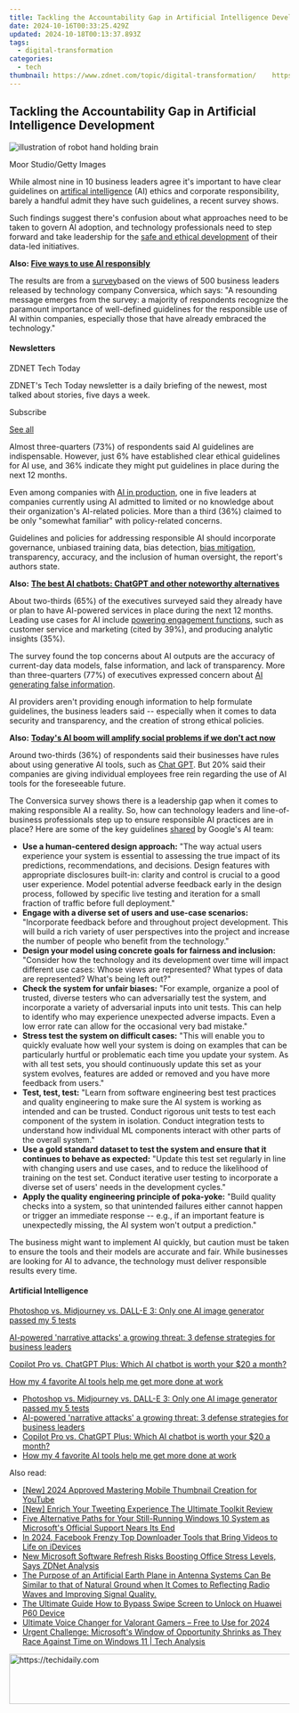 ```yaml
---
title: Tackling the Accountability Gap in Artificial Intelligence Development
date: 2024-10-16T00:33:25.429Z
updated: 2024-10-18T00:13:37.893Z
tags:
  - digital-transformation
categories:
  - tech
thumbnail: https://www.zdnet.com/topic/digital-transformation/    https://www.zdnet.com/a/img/resize/6620338d79d4948ccc2ea6c095d6c6a7109a068b/2023/08/28/f756a27d-cfda-41d2-be72-09a659962fdc/gettyimages-1461110089.jpg?width=170&height=128&fit=crop&auto=webp
---
```


## Tackling the Accountability Gap in Artificial Intelligence Development

![illustration of robot hand holding brain](https://www.zdnet.com/a/img/resize/b8c55c6667780aaa1ebd2c5fc58837bbb260f8c3/2023/08/28/f756a27d-cfda-41d2-be72-09a659962fdc/gettyimages-1461110089.jpg?auto=webp&width=1280)

Moor Studio/Getty Images

While almost nine in 10 business leaders agree it's important to have clear guidelines on [artifical intelligence](https://www.zdnet.com/article/what-is-ai-heres-everything-you-need-to-know-about-artificial-intelligence/) (AI) ethics and corporate responsibility, barely a handful admit they have such guidelines, a recent survey shows. 

Such findings suggest there's confusion about what approaches need to be taken to govern AI adoption, and technology professionals need to step forward and take leadership for the [safe and ethical development](https://www.zdnet.com/article/ethics-of-ai-the-benefits-and-risks-of-artificial-intelligence/) of their data-led initiatives. 

**Also: [Five ways to use AI responsibly](https://www.zdnet.com/article/five-ways-to-use-ai-responsibly/)**

The results are from a [survey](https://www.conversica.com/conversation-automation-resources/report/ai-ethics-survey/)based on the views of 500 business leaders released by technology company Conversica, which says: "A resounding message emerges from the survey: a majority of respondents recognize the paramount importance of well-defined guidelines for the responsible use of AI within companies, especially those that have already embraced the technology." 

#### Newsletters

ZDNET Tech Today

ZDNET's Tech Today newsletter is a daily briefing of the newest, most talked about stories, five days a week.

 Subscribe

[See all](https://www.zdnet.com/newsletters/)

Almost three-quarters (73%) of respondents said AI guidelines are indispensable. However, just 6% have established clear ethical guidelines for AI use, and 36% indicate they might put guidelines in place during the next 12 months.

Even among companies with [AI in production](https://www.zdnet.com/article/ahead-of-ai-this-other-technology-wave-is-sweeping-in-fast/), one in five leaders at companies currently using AI admitted to limited or no knowledge about their organization's AI-related policies. More than a third (36%) claimed to be only "somewhat familiar" with policy-related concerns.

Guidelines and policies for addressing responsible AI should incorporate governance, unbiased training data, bias detection, [bias mitigation](https://www.zdnet.com/article/ai-safety-and-bias-untangling-the-complex-chain-of-ai-training/), transparency, accuracy, and the inclusion of human oversight, the report's authors state.

**Also:** [**The best AI chatbots: ChatGPT and other noteworthy alternatives**](https://www.zdnet.com/article/best-ai-chatbot/)

About two-thirds (65%) of the executives surveyed said they already have or plan to have AI-powered services in place during the next 12 months. Leading use cases for AI include [powering engagement functions](https://www.zdnet.com/article/ai-bots-could-soon-become-your-new-customer-service-agent/), such as customer service and marketing (cited by 39%), and producing analytic insights (35%).

The survey found the top concerns about AI outputs are the accuracy of current-day data models, false information, and lack of transparency. More than three-quarters (77%) of executives expressed concern about [AI generating false information](https://www.zdnet.com/article/could-someone-falsely-accuse-you-of-using-ai-generated-text-this-could-be-why/).

AI providers aren't providing enough information to help formulate guidelines, the business leaders said -- especially when it comes to data security and transparency, and the creation of strong ethical policies. 

**Also:** [**Today's AI boom will amplify social problems if we don't act now**](https://www.zdnet.com/article/todays-ai-boom-will-amplify-social-problems-if-we-dont-act-now-says-ai-ethicist/)

Around two-thirds (36%) of respondents said their businesses have rules about using generative AI tools, such as [Chat GPT](https://www.zdnet.com/article/how-to-use-chatgpt/). But 20% said their companies are giving individual employees free rein regarding the use of AI tools for the foreseeable future.

The Conversica survey shows there is a leadership gap when it comes to making responsible AI a reality. So, how can technology leaders and line-of-business professionals step up to ensure responsible AI practices are in place? Here are some of the key guidelines [shared](https://ai.google/responsibility/responsible-ai-practices/) by Google's AI team:

* **Use a human-centered design approach:** "The way actual users experience your system is essential to assessing the true impact of its predictions, recommendations, and decisions. Design features with appropriate disclosures built-in: clarity and control is crucial to a good user experience. Model potential adverse feedback early in the design process, followed by specific live testing and iteration for a small fraction of traffic before full deployment."
* **Engage with a diverse set of users and use-case scenarios:** "Incorporate feedback before and throughout project development. This will build a rich variety of user perspectives into the project and increase the number of people who benefit from the technology."
* **Design your model using concrete goals for fairness and inclusion:** "Consider how the technology and its development over time will impact different use cases: Whose views are represented? What types of data are represented? What's being left out?"
* **Check the system for unfair biases:** "For example, organize a pool of trusted, diverse testers who can adversarially test the system, and incorporate a variety of adversarial inputs into unit tests. This can help to identify who may experience unexpected adverse impacts. Even a low error rate can allow for the occasional very bad mistake."
* **Stress test the system on difficult cases:** "This will enable you to quickly evaluate how well your system is doing on examples that can be particularly hurtful or problematic each time you update your system. As with all test sets, you should continuously update this set as your system evolves, features are added or removed and you have more feedback from users."
* **Test, test, test:** "Learn from software engineering best test practices and quality engineering to make sure the AI system is working as intended and can be trusted. Conduct rigorous unit tests to test each component of the system in isolation. Conduct integration tests to understand how individual ML components interact with other parts of the overall system."
* **Use a gold standard dataset to test the system and ensure that it continues to behave as expected:** "Update this test set regularly in line with changing users and use cases, and to reduce the likelihood of training on the test set. Conduct iterative user testing to incorporate a diverse set of users' needs in the development cycles."
* **Apply the quality engineering principle of poka-yoke:** "Build quality checks into a system, so that unintended failures either cannot happen or trigger an immediate response -- e.g., if an important feature is unexpectedly missing, the AI system won't output a prediction."

The business might want to implement AI quickly, but caution must be taken to ensure the tools and their models are accurate and fair. While businesses are looking for AI to advance, the technology must deliver responsible results every time. 

#### Artificial Intelligence

[Photoshop vs. Midjourney vs. DALL-E 3: Only one AI image generator passed my 5 tests](https://www.zdnet.com/article/is-photoshops-new-text-to-image-as-good-as-midjourney-and-dall-e-we-test-it-and-see/ "Photoshop vs. Midjourney vs. DALL-E 3: Only one AI image generator passed my 5 tests")

[AI-powered 'narrative attacks' a growing threat: 3 defense strategies for business leaders](https://www.zdnet.com/article/ai-powered-narrative-attacks-a-growing-threat-3-defense-strategies-for-business-leaders/ "AI-powered 'narrative attacks' a growing threat: 3 defense strategies for business leaders")

[Copilot Pro vs. ChatGPT Plus: Which AI chatbot is worth your $20 a month?](https://www.zdnet.com/article/copilot-pro-vs-chatgpt-plus-which-is-ai-chatbot-is-worth-your-20-a-month/ "Copilot Pro vs. ChatGPT Plus: Which AI chatbot is worth your $20 a month?")

[How my 4 favorite AI tools help me get more done at work](https://www.zdnet.com/article/how-my-4-favorite-ai-tools-help-me-get-more-done-at-work/ "How my 4 favorite AI tools help me get more done at work")

* [Photoshop vs. Midjourney vs. DALL-E 3: Only one AI image generator passed my 5 tests](https://www.zdnet.com/article/is-photoshops-new-text-to-image-as-good-as-midjourney-and-dall-e-we-test-it-and-see/ "Photoshop vs. Midjourney vs. DALL-E 3: Only one AI image generator passed my 5 tests")
* [AI-powered 'narrative attacks' a growing threat: 3 defense strategies for business leaders](https://www.zdnet.com/article/ai-powered-narrative-attacks-a-growing-threat-3-defense-strategies-for-business-leaders/ "AI-powered 'narrative attacks' a growing threat: 3 defense strategies for business leaders")
* [Copilot Pro vs. ChatGPT Plus: Which AI chatbot is worth your $20 a month?](https://www.zdnet.com/article/copilot-pro-vs-chatgpt-plus-which-is-ai-chatbot-is-worth-your-20-a-month/ "Copilot Pro vs. ChatGPT Plus: Which AI chatbot is worth your $20 a month?")
* [How my 4 favorite AI tools help me get more done at work](https://www.zdnet.com/article/how-my-4-favorite-ai-tools-help-me-get-more-done-at-work/ "How my 4 favorite AI tools help me get more done at work")

<ins class="adsbygoogle"
     style="display:block"
     data-ad-format="autorelaxed"
     data-ad-client="ca-pub-7571918770474297"
     data-ad-slot="1223367746"></ins>

<ins class="adsbygoogle"
     style="display:block"
     data-ad-client="ca-pub-7571918770474297"
     data-ad-slot="8358498916"
     data-ad-format="auto"
     data-full-width-responsive="true"></ins>

<span class="atpl-alsoreadstyle">Also read:</span>
<div><ul>
<li><a href="https://youtube-zero.techidaily.com/024-approved-mastering-mobile-thumbnail-creation-for-youtube/"><u>[New] 2024 Approved Mastering Mobile Thumbnail Creation for YouTube</u></a></li>
<li><a href="https://twitter-clips.techidaily.com/new-enrich-your-tweeting-experience-the-ultimate-toolkit-review/"><u>[New] Enrich Your Tweeting Experience The Ultimate Toolkit Review</u></a></li>
<li><a href="https://app-tips.techidaily.com/five-alternative-paths-for-your-still-running-windows-10-system-as-microsofts-official-support-nears-its-end/"><u>Five Alternative Paths for Your Still-Running Windows 10 System as Microsoft's Official Support Nears Its End</u></a></li>
<li><a href="https://facebook-videos.techidaily.com/in-2024-facebook-frenzy-top-downloader-tools-that-bring-videos-to-life-on-idevices/"><u>In 2024, Facebook Frenzy Top Downloader Tools that Bring Videos to Life on iDevices</u></a></li>
<li><a href="https://app-tips.techidaily.com/new-microsoft-software-refresh-risks-boosting-office-stress-levels-says-zdnet-analysis/"><u>New Microsoft Software Refresh Risks Boosting Office Stress Levels, Says ZDNet Analysis</u></a></li>
<li><a href="https://app-tips.techidaily.com/the-purpose-of-an-artificial-earth-plane-in-antenna-systems-can-be-similar-to-that-of-natural-ground-when-it-comes-to-reflecting-radio-waves-and-improving-s78/"><u>The Purpose of an Artificial Earth Plane in Antenna Systems Can Be Similar to that of Natural Ground when It Comes to Reflecting Radio Waves and Improving Signal Quality.</u></a></li>
<li><a href="https://android-unlock.techidaily.com/the-ultimate-guide-how-to-bypass-swipe-screen-to-unlock-on-huawei-p60-device-by-drfone-android/"><u>The Ultimate Guide How to Bypass Swipe Screen to Unlock on Huawei P60 Device</u></a></li>
<li><a href="https://some-skills.techidaily.com/ultimate-voice-changer-for-valorant-gamers-free-to-use-for-2024/"><u>Ultimate Voice Changer for Valorant Gamers – Free to Use for 2024</u></a></li>
<li><a href="https://app-tips.techidaily.com/urgent-challenge-microsofts-window-of-opportunity-shrinks-as-they-race-against-time-on-windows-11-tech-analysis/"><u>Urgent Challenge: Microsoft's Window of Opportunity Shrinks as They Race Against Time on Windows 11 | Tech Analysis</u></a></li>
</ul></div>

<!-- affiliate ads begin -->
<a href="https://ephamedtechinc.pxf.io/c/5597632/2137206/26400" target="_top" id="2137206">
  <img src="//a.impactradius-go.com/display-ad/26400-2137206" border="0" alt="https://techidaily.com" width="728" height="90"/>
</a>
<img height="0" width="0" src="https://ephamedtechinc.pxf.io/i/5597632/2137206/26400" style="position:absolute;visibility:hidden;" border="0" />
<!-- affiliate ads end -->

